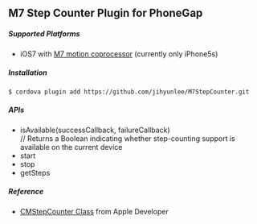M7 Step Counter Plugin for PhoneGap
-------------

##### Supported Platforms
* iOS7 with <a href="http://www.apple.com/iphone-5s/features" target="_blnak">M7 motion coprocessor</a> (currently only iPhone5s)


##### Installation
    $ cordova plugin add https://github.com/jihyunlee/M7StepCounter.git


##### APIs
- isAvailable(successCallback, failureCallback)<br/>
// Returns a Boolean indicating whether step-counting support is available on the current device
- start
- stop
- getSteps


##### Reference
- <a href="https://developer.apple.com/library/ios/documentation/CoreMotion/Reference/CMStepCounter_class/Reference/Reference.html" target="_blank">CMStepCounter Class</a> from Apple Developer
